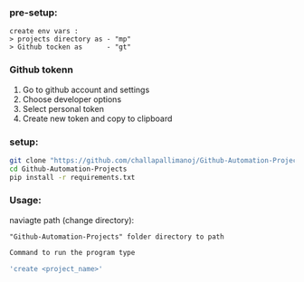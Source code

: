 ### pre-setup:
```
create env vars :
> projects directory as - "mp"
> Github tocken as      - "gt"
```

### Github tokenn
1) Go to github account and settings
2) Choose developer options 
3) Select personal token 
4) Create new token and copy to clipboard

### setup: 
```bash
git clone "https://github.com/challapallimanoj/Github-Automation-Projects.git"
cd Github-Automation-Projects
pip install -r requirements.txt
```

### Usage:
naviagte path (change directory):
```
"Github-Automation-Projects" folder directory to path
```

```bash
Command to run the program type

'create <project_name>'
```
